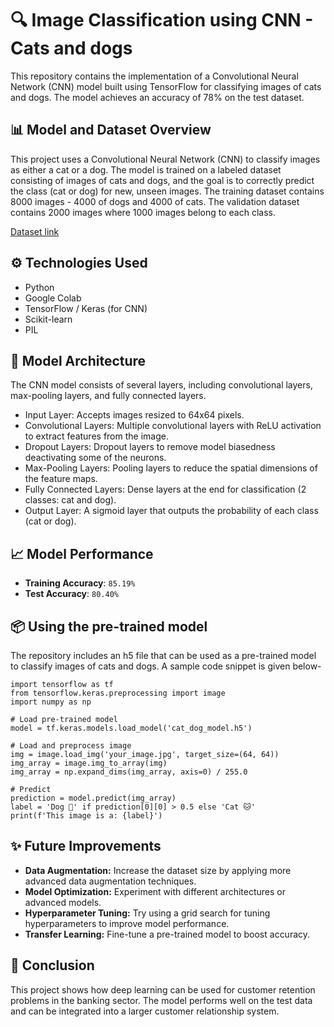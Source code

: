 # 🔍 Image Classification using CNN - Cats and dogs

This repository contains the implementation of a Convolutional Neural Network (CNN) model built using TensorFlow for classifying images of cats and dogs. The model achieves an accuracy of 78% on the test dataset.

## 📊 Model and Dataset Overview

This project uses a Convolutional Neural Network (CNN) to classify images as either a cat or a dog. The model is trained on a labeled dataset consisting of images of cats and dogs, and the goal is to correctly predict the class (cat or dog) for new, unseen images. The training dataset contains 8000 images - 4000 of dogs and 4000 of cats. The validation dataset contains 2000 images where 1000 images belong to each class.

<a href="https://www.dropbox.com/scl/fi/ppd8g3d6yoy5gbn960fso/dataset.zip?rlkey=lqbqx7z6i9hp61l6g731wgp4v&e=1&st=gdn6pydw&dl=0">Dataset link</a>

## ⚙️ Technologies Used

- Python
- Google Colab
- TensorFlow / Keras (for CNN)
- Scikit-learn
- PIL

## 🧠 Model Architecture

The CNN model consists of several layers, including convolutional layers, max-pooling layers, and fully connected layers.

- Input Layer: Accepts images resized to 64x64 pixels.
- Convolutional Layers: Multiple convolutional layers with ReLU activation to extract features from the image.
- Dropout Layers: Dropout layers to remove model biasedness deactivating some of the neurons.
- Max-Pooling Layers: Pooling layers to reduce the spatial dimensions of the feature maps.
- Fully Connected Layers: Dense layers at the end for classification (2 classes: cat and dog).
- Output Layer: A sigmoid layer that outputs the probability of each class (cat or dog).


## 📈 Model Performance

- **Training Accuracy**: `85.19%`
- **Test Accuracy**: `80.40%`

## 📦 Using the pre-trained model
The repository includes an h5 file that can be used as a pre-trained model to classify images of cats and dogs. A sample code snippet is given below-
```
import tensorflow as tf
from tensorflow.keras.preprocessing import image
import numpy as np

# Load pre-trained model
model = tf.keras.models.load_model('cat_dog_model.h5')

# Load and preprocess image
img = image.load_img('your_image.jpg', target_size=(64, 64))
img_array = image.img_to_array(img)
img_array = np.expand_dims(img_array, axis=0) / 255.0

# Predict
prediction = model.predict(img_array)
label = 'Dog 🐶' if prediction[0][0] > 0.5 else 'Cat 🐱'
print(f'This image is a: {label}')
```

## ✨ Future Improvements

- <b>Data Augmentation:</b> Increase the dataset size by applying more advanced data augmentation techniques.
- <b>Model Optimization:</b> Experiment with different architectures or advanced models.
- <b>Hyperparameter Tuning:</b> Try using a grid search for tuning hyperparameters to improve model performance.
- <b>Transfer Learning:</b> Fine-tune a pre-trained model to boost accuracy.


## 📌 Conclusion

This project shows how deep learning can be used for customer retention problems in the banking sector. The model performs well on the test data and can be integrated into a larger customer relationship system.

